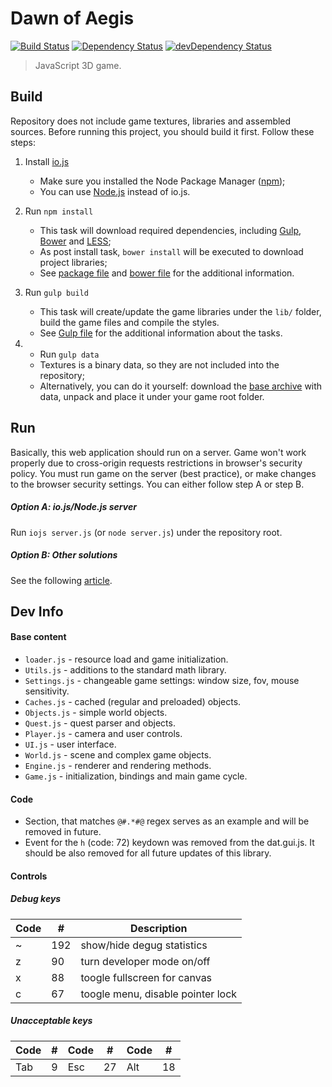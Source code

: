 Dawn of Aegis
=============

[![Build Status](https://travis-ci.org/edloidas/dawn-of-aegis.svg?branch=master)](https://travis-ci.org/edloidas/dawn-of-aegis)
[![Dependency Status](https://david-dm.org/edloidas/dawn-of-aegis.svg)](https://david-dm.org/edloidas/dawn-of-aegis)
[![devDependency Status](https://david-dm.org/edloidas/dawn-of-aegis/dev-status.svg)](https://david-dm.org/edloidas/dawn-of-aegis#info=devDependencies)

> JavaScript 3D game.

## Build ##

Repository does not include game textures, libraries and assembled sources. Before running this project, you should build it first. Follow these steps:

1. Install [io.js](https://iojs.org/)
	* Make sure you installed the Node Package Manager ([npm](https://www.npmjs.org/));
	* You can use [Node.js](https://nodejs.org/) instead of io.js.

2. Run `npm install`
	* This task will download required dependencies, including [Gulp](http://gulpjs.com/), [Bower](http://bower.io/) and [LESS](http://lesscss.org/);
	* As post install task, `bower install` will be executed to download project libraries;
	* See [package file](package.json) and  [bower file](bower.json) for the additional information.

3. Run `gulp build`
	* This task will create/update the game libraries under the `lib/` folder, build the game files and compile the styles.
	* See [Gulp file](gulpfile.js) for the additional information about the tasks.

4. * Run `gulp data`
	* Textures is a binary data, so they are not included into the repository;
	* Alternatively, you can do it yourself: download the [base archive](https://dl.dropboxusercontent.com/u/40688668/base.zip) with data, unpack and place it under your game root folder.


## Run ##

Basically, this web application should run on a server. Game won't work properly due to cross-origin requests restrictions in browser's security policy. You must run game on the server (best practice), or make changes to the browser security settings. You can either follow step A or step B.

##### Option A: io.js/Node.js server #####
Run `iojs server.js` (or `node server.js`) under the repository root.

##### Option B: Other solutions #####
See the following [article](https://github.com/mrdoob/three.js/wiki/How-to-run-things-locally).

## Dev Info ##

#### Base content ####
* `loader.js` - resource load and game initialization.
* `Utils.js` - additions to the standard math library.
* `Settings.js` - changeable game settings: window size, fov, mouse sensitivity.
* `Caches.js` - cached (regular and preloaded) objects.
* `Objects.js` - simple world objects.
* `Quest.js` - quest parser and objects.
* `Player.js` - camera and user controls.
* `UI.js` - user interface.
* `World.js` - scene and complex game objects.
* `Engine.js` - renderer and rendering methods.
* `Game.js` - initialization, bindings and main game cycle.

#### Code ####
* Section, that matches `@#.*#@` regex serves as an example and will be removed in future.
* Event for the `h` (code: 72) keydown was removed from the dat.gui.js. It should be also removed for all future updates of this library.

#### Controls ####

##### Debug keys #####
| Code |  #  | Description                       |
| ---- | --- | --------------------------------- |
|  ~   | 192 | show/hide degug statistics        |
|  z   | 90  | turn developer mode on/off        |
|  x   | 88  | toogle fullscreen for canvas      |
|  c   | 67  | toogle menu, disable pointer lock |

##### Unacceptable keys #####
| Code |  #  | Code |  #  | Code |  #  |
| ---- | --- | ---- | --- | ---- | --- |
| Tab  |   9 | Esc  |  27 | Alt  |  18 |

